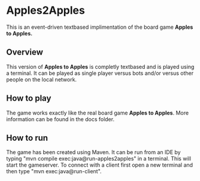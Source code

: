 # Apples2Apples

This is an event-driven textbased implimentation of the board game **Apples to Apples.** 

## Overview
This version of **Apples to Apples** is completly textbased and is played using a terminal.
It can be played as single player versus bots and/or versus other people on the local network.

## How to play
The game works exactly like the real board game **Apples to Apples**. More information can be found in the docs folder.

## How to run
The game has been created using Maven. It can be run from an IDE by typing "mvn compile exec:java@run-apples2apples" in a terminal. This will start the gameserver. To connect with a client first open a new terminal and then type "mvn exec:java@run-client".